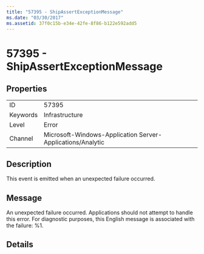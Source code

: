 ```yaml
---
title: "57395 - ShipAssertExceptionMessage"
ms.date: "03/30/2017"
ms.assetid: 37f0c15b-e34e-42fe-8f86-b122e592add5
---
```

# 57395 - ShipAssertExceptionMessage
## Properties  


|||  
|-|-|  
|ID|57395|  
|Keywords|Infrastructure|  
|Level|Error|  
|Channel|Microsoft-Windows-Application Server-Applications/Analytic|  

## Description  
 This event is emitted when an unexpected failure occurred.  

## Message  
 An unexpected failure occurred. Applications should not attempt to handle this error. For diagnostic purposes, this English message is associated with the failure: %1.  

## Details
